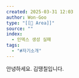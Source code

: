 ```yaml
---
created: 2025-03-31 12:03
author: Won-Goo
type: "[[📌 Area]]"
source: ""
index:
  - 인덱스 생성 실패
tags:
  - "#자기소개"
---
```

안녕하세요. 김땡칠입니다.

